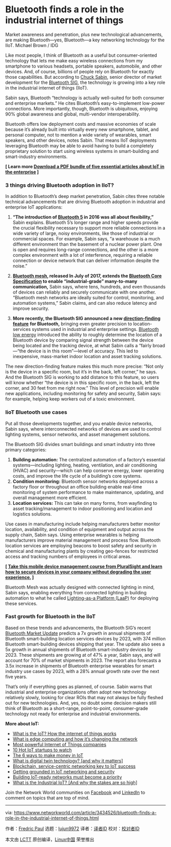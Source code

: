 [#]: collector: (lujun9972)
[#]: translator: ( )
[#]: reviewer: ( )
[#]: publisher: ( )
[#]: url: ( )
[#]: subject: (Bluetooth finds a role in the industrial internet of things)
[#]: via: (https://www.networkworld.com/article/3434526/bluetooth-finds-a-role-in-the-industrial-internet-of-things.html)
[#]: author: (Fredric Paul https://www.networkworld.com/author/Fredric-Paul/)

Bluetooth finds a role in the industrial internet of things
======
Market awareness and penetration, plus new technological advancements, are making Bluetooth—yes, Bluetooth—a key networking technology for the IIoT.
Michael Brown / IDG

Like most people, I think of Bluetooth as a useful but consumer-oriented technology that lets me make easy wireless connections from my smartphone to various headsets, portable speakers, automobile, and other devices. And, of course, billions of people rely on Bluetooth for exactly those capabilities. But according to [Chuck Sabin][1], senior director of market development for the [Bluetooth SIG][2], the technology is growing into a key role in the industrial internet of things (IIoT).

Sabin says, Bluetooth “technology is actually well-suited for both consumer and enterprise markets.” He cites Bluetooth’s easy-to-implement low-power connections. More importantly, though, Bluetooth is ubiquitous, enjoying 90% global awareness and global, multi-vendor interoperability. 

Bluetooth offers low deployment costs and massive economies of scale because it’s already built into virtually every new smartphone, tablet, and personal computer, not to mention a wide variety of wearables, smart speakers, and other devices, notes Sabin. That means IIoT deployments leveraging Bluetooth may be able to avoid having to build a completely proprietary solution to start using wireless systems in smart-building and smart-industry environments.

**[ Learn more [Download a PDF bundle of five essential articles about IoT in the enterprise][3] ]**

### 3 things driving Bluetooth adoption in IIoT?

In addition to Bluetooth’s deep market penetration, Sabin cites three notable technical advancements that are driving Bluetooth adoption in industrial and enterprise IoT applications:

  1. **“The introduction of [Bluetooth 5][4] in 2016 was all about flexibility,”** Sabin explains. Bluetooth 5’s longer range and higher speeds provide the crucial flexibility necessary to support more reliable connections in a wide variety of large, noisy environments, like those of industrial or commercial spaces. For example, Sabin says, “a warehouse is a much different environment than the basement of a nuclear power plant. One is open and requires long-range connections, and the other is a more complex environment with a lot of interference, requiring a reliable connection or device network that can deliver information despite the noise.”

  2. **[Bluetooth mesh][5], released In July of 2017, extends the [Bluetooth Core Specification][6] to enable “industrial-grade” many-to-many communication,** Sabin says, where tens, hundreds, and even thousands of devices can reliably and securely communicate with one another. “Bluetooth mesh networks are ideally suited for control, monitoring, and automation systems,” Sabin claims, and can also reduce latency and improve security.

  3. **More recently, the Bluetooth SIG announced a new [direction-finding feature][7]** **for Bluetooth,** bringing even greater precision to location-services systems used in industrial and enterprise settings. [Bluetooth low energy][8] introduced the ability to roughly determine the location of a Bluetooth device by comparing signal strength between the device being located and the tracking device, at what Sabin calls a “fairly broad—“the device is in this room”—level of accuracy. This led to inexpensive, mass-market indoor location and asset tracking solutions.

The new direction-finding feature makes this much more precise: “Not only is the device in a specific room, but it’s in the back, left corner,” he says. And the Bluetooth SIG is working to add distance to this feature, so users will know whether “the device is in this specific room, in the back, left the corner, and 30 feet from me right now.” This level of precision will enable new applications, including monitoring for safety and security, Sabin says: for example, helping keep workers out of a toxic environment.




### IioT Bluetooth use cases

Put all those developments together, and you enable device networks, Sabin says, where interconnected networks of devices are used to control lighting systems, sensor networks, and asset management solutions.

The Bluetooth SIG divides smart buildings and smart industry into three primary categories:

  1. **Building automation:** The centralized automation of a factory’s essential systems—including lighting, heating, ventilation, and air conditioning (HVAC) and security—which can help conserve energy, lower operating costs, and improve the life cycle of a building’s core systems.
  2. **Condition monitoring:** Bluetooth sensor networks deployed across a factory floor or throughout an office building enable real-time monitoring of system performance to make maintenance, updating, and overall management more efficient.
  3. **Location services:** This can take on many forms, from wayfinding to asset tracking/management to indoor positioning and location and logistics solutions.



Use cases in manufacturing include helping manufacturers better monitor location, availability, and condition of equipment and output across the supply chain, Sabin says. Using enterprise wearables is helping manufacturers improve material management and process flow. Bluetooth location services are employing beacons to boost safety and security in chemical and manufacturing plants by creating geo-fences for restricted access and tracking numbers of employees in critical areas.

**[ [Take this mobile device management course from PluralSight and learn how to secure devices in your company without degrading the user experience.][9] ]**

Bluetooth Mesh was actually designed with connected lighting in mind, Sabin says, enabling everything from connected lighting in building automation to what he called [Lighting-as-a Platform (LaaP)][10] for deploying these services.

### Fast growth for Bluetooth in the IIoT

Based on these trends and advancements, the Bluetooth SIG’s recent [Bluetooth Market Update][11] predicts a 7x growth in annual shipments of Bluetooth smart-building location services devices by 2023, with 374 million Bluetooth smart-building devices shipping that year. The update also sees a 5x growth in annual shipments of Bluetooth smart-industry devices by 2023. These shipments are growing at of 47% a year, Sabin says, and will account for 70% of market shipments in 2023. The report also forecasts a 3.5x increase in shipments of Bluetooth enterprise wearables for smart industry use cases by 2023, with a 28% annual growth rate over the next five years.

That’s only if everything goes as planned, of course. Sabin warns that industrial and enterprise organizations often adopt new technology relatively slowly, looking for clear ROIs that may not always be fully fleshed out for new technologies. And, yes, no doubt some decision makers still think of Bluetooth as a short-range, point-to-point, consumer-grade technology not ready for enterprise and industrial environments.

**More about IoT:**

  * [What is the IoT? How the internet of things works][12]
  * [What is edge computing and how it’s changing the network][13]
  * [Most powerful Internet of Things companies][14]
  * [10 Hot IoT startups to watch][15]
  * [The 6 ways to make money in IoT][16]
  * [What is digital twin technology? [and why it matters]][17]
  * [Blockchain, service-centric networking key to IoT success][18]
  * [Getting grounded in IoT networking and security][3]
  * [Building IoT-ready networks must become a priority][19]
  * [What is the Industrial IoT? [And why the stakes are so high]][20]



Join the Network World communities on [Facebook][21] and [LinkedIn][22] to comment on topics that are top of mind.

--------------------------------------------------------------------------------

via: https://www.networkworld.com/article/3434526/bluetooth-finds-a-role-in-the-industrial-internet-of-things.html

作者：[Fredric Paul][a]
选题：[lujun9972][b]
译者：[译者ID](https://github.com/译者ID)
校对：[校对者ID](https://github.com/校对者ID)

本文由 [LCTT](https://github.com/LCTT/TranslateProject) 原创编译，[Linux中国](https://linux.cn/) 荣誉推出

[a]: https://www.networkworld.com/author/Fredric-Paul/
[b]: https://github.com/lujun9972
[1]: https://www.linkedin.com/in/chucksabin/
[2]: https://www.bluetooth.com/about-us/
[3]: https://www.networkworld.com/article/3269736/internet-of-things/getting-grounded-in-iot-networking-and-security.html
[4]: https://www.bluetooth.com/bluetooth-resources/bluetooth-5-go-faster-go-further/
[5]: https://www.bluetooth.com/media/mesh-kit/
[6]: https://www.bluetooth.com/specifications/bluetooth-core-specification/
[7]: https://www.bluetooth.com/media/location-services/
[8]: https://en.wikipedia.org/wiki/Bluetooth_Low_Energy
[9]: https://pluralsight.pxf.io/c/321564/424552/7490?u=https%3A%2F%2Fwww.pluralsight.com%2Fcourses%2Fmobile-device-management-big-picture
[10]: https://www.bluetooth.com/blog/lighting-as-a-platform-part-1/
[11]: https://www.bluetooth.com/bluetooth-resources/2019-bluetooth-market-update/?utm_campaign=bmu&utm_source=internal&utm_medium=pr&utm_content=2019bmu-pr-outreach-ink
[12]: https://www.networkworld.com/article/3207535/internet-of-things/what-is-the-iot-how-the-internet-of-things-works.html
[13]: https://www.networkworld.com/article/3224893/internet-of-things/what-is-edge-computing-and-how-it-s-changing-the-network.html
[14]: https://www.networkworld.com/article/2287045/internet-of-things/wireless-153629-10-most-powerful-internet-of-things-companies.html
[15]: https://www.networkworld.com/article/3270961/internet-of-things/10-hot-iot-startups-to-watch.html
[16]: https://www.networkworld.com/article/3279346/internet-of-things/the-6-ways-to-make-money-in-iot.html
[17]: https://www.networkworld.com/article/3280225/internet-of-things/what-is-digital-twin-technology-and-why-it-matters.html
[18]: https://www.networkworld.com/article/3276313/internet-of-things/blockchain-service-centric-networking-key-to-iot-success.html
[19]: https://www.networkworld.com/article/3276304/internet-of-things/building-iot-ready-networks-must-become-a-priority.html
[20]: https://www.networkworld.com/article/3243928/internet-of-things/what-is-the-industrial-iot-and-why-the-stakes-are-so-high.html
[21]: https://www.facebook.com/NetworkWorld/
[22]: https://www.linkedin.com/company/network-world
